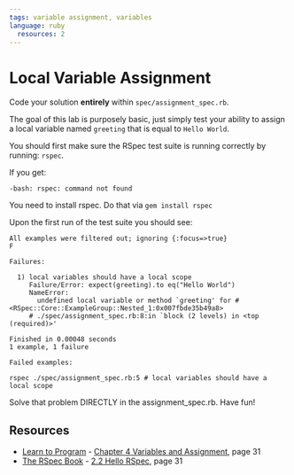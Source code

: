 ```yaml
---
tags: variable assignment, variables
language: ruby
  resources: 2
---
```


# Local Variable Assignment

Code your solution **entirely** within `spec/assignment_spec.rb`.

The goal of this lab is purposely basic, just simply test your ability to assign a local variable named `greeting` that is equal to `Hello World`.

You should first make sure the RSpec test suite is running correctly by running: `rspec`.

If you get:

```
-bash: rspec: command not found
```

You need to install rspec. Do that via `gem install rspec`

Upon the first run of the test suite you should see:

```
All examples were filtered out; ignoring {:focus=>true}
F

Failures:

  1) local variables should have a local scope
     Failure/Error: expect(greeting).to eq("Hello World")
     NameError:
       undefined local variable or method `greeting' for #<RSpec::Core::ExampleGroup::Nested_1:0x007fbde35b49a8>
     # ./spec/assignment_spec.rb:8:in `block (2 levels) in <top (required)>'

Finished in 0.00048 seconds
1 example, 1 failure

Failed examples:

rspec ./spec/assignment_spec.rb:5 # local variables should have a local scope
```

Solve that problem DIRECTLY in the assignment_spec.rb. Have fun!

## Resources
* [Learn to Program](http://books.flatironschool.com/books/43) - [Chapter 4 Variables and Assignment](http://books.flatironschool.com/books/43), page 31
* [The RSpec Book](http://books.flatironschool.com/books/20) - [2.2 Hello RSpec](http://books.flatironschool.com/books/20), page 31

